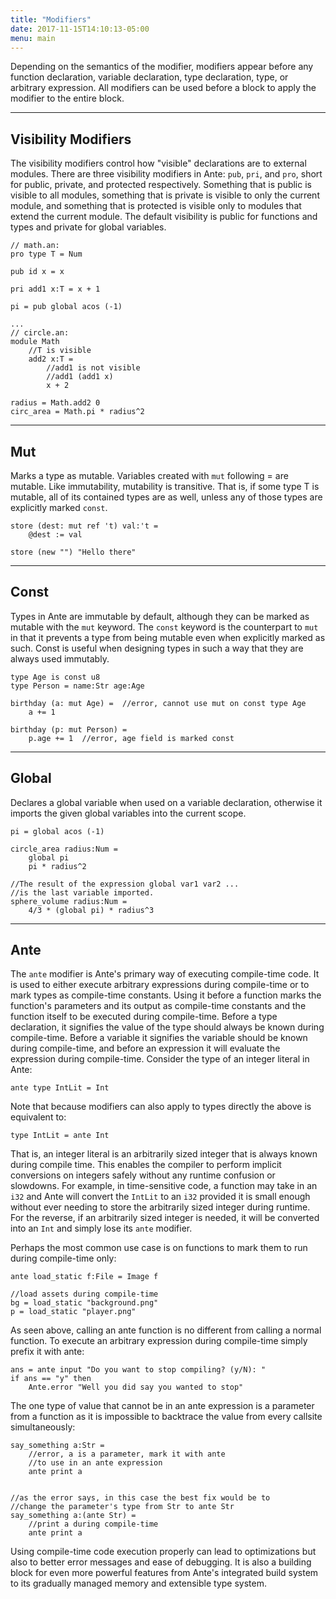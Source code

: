```yaml
---
title: "Modifiers"
date: 2017-11-15T14:10:13-05:00
menu: main
---
```


Depending on the semantics of the modifier, modifiers appear before
any function declaration, variable declaration, type declaration,
type, or arbitrary expression.  All modifiers can be used before
a block to apply the modifier to the entire block.

---
## Visibility Modifiers

The visibility modifiers control how "visible" declarations are
to external modules.  There are three visibility modifiers in Ante:
`pub`, `pri`, and `pro`, short for public, private, and protected
respectively.  Something that is public is visible to all modules,
something that is private is visible to only the current module,
and something that is protected is visible only to modules that
extend the current module.  The default visibility is public
for functions and types and private for global variables.

```ante
// math.an:
pro type T = Num

pub id x = x

pri add1 x:T = x + 1

pi = pub global acos (-1)

...
// circle.an:
module Math
    //T is visible
    add2 x:T =
        //add1 is not visible
        //add1 (add1 x)
        x + 2

radius = Math.add2 0
circ_area = Math.pi * radius^2
```

---
## Mut

Marks a type as mutable.  Variables created with `mut` following =
are mutable.  Like immutability, mutability is transitive.
That is, if some type T is mutable, all of its contained types are
as well, unless any of those types are explicitly marked `const`.

```ante
store (dest: mut ref 't) val:'t =
    @dest := val

store (new "") "Hello there"
```

---
## Const

Types in Ante are immutable by default, although they can be marked
as mutable with the `mut` keyword.  The `const` keyword is the counterpart
to `mut` in that it prevents a type from being mutable even when explicitly
marked as such.  Const is useful when designing types in such a way that
they are always used immutably.

```ante
type Age is const u8
type Person = name:Str age:Age

birthday (a: mut Age) =  //error, cannot use mut on const type Age
    a += 1

birthday (p: mut Person) =
    p.age += 1  //error, age field is marked const
```

---
## Global

Declares a global variable when used on a variable declaration, otherwise
it imports the given global variables into the current scope.

```ante
pi = global acos (-1)

circle_area radius:Num =
    global pi
    pi * radius^2

//The result of the expression global var1 var2 ...
//is the last variable imported.
sphere_volume radius:Num =
    4/3 * (global pi) * radius^3
```

---
## Ante

The `ante` modifier is Ante's primary way of executing compile-time code.  It is
used to either execute arbitrary expressions during compile-time or to mark types
as compile-time constants.  Using it before a function marks the function's parameters
and its output as compile-time constants and the function itself to be executed during
compile-time.  Before a type declaration, it signifies the value of the type should
always be known during compile-time.  Before a variable it signifies the variable should
be known during compile-time, and before an expression it will evaluate the expression
during compile-time.  Consider the type of an integer literal in Ante:

```ante
ante type IntLit = Int
```

Note that because modifiers can also apply to types directly the above is equivalent to:

```ante
type IntLit = ante Int
```

That is, an integer literal is an arbitrarily sized integer that is always known during
compile time.  This enables the compiler to perform implicit conversions on integers
safely without any runtime confusion or slowdowns.  For example, in time-sensitive code,
a function may take in an `i32` and Ante will convert the `IntLit` to an `i32` provided
it is small enough without ever needing to store the arbitrarily sized integer during runtime.
For the reverse, if an arbitrarily sized integer is needed, it will be converted into an
`Int` and simply lose its `ante` modifier.

Perhaps the most common use case is on functions to mark them to run during compile-time only:

```ante
ante load_static f:File = Image f

//load assets during compile-time
bg = load_static "background.png"
p = load_static "player.png"
```

As seen above, calling an ante function is no different from calling a normal function.
To execute an arbitrary expression during compile-time simply prefix it with ante:

```ante
ans = ante input "Do you want to stop compiling? (y/N): "
if ans == "y" then
    Ante.error "Well you did say you wanted to stop"
```

The one type of value that cannot be in an ante expression is a parameter from a function
as it is impossible to backtrace the value from every callsite simultaneously:

```ante
say_something a:Str =
    //error, a is a parameter, mark it with ante
    //to use in an ante expression
    ante print a


//as the error says, in this case the best fix would be to
//change the parameter's type from Str to ante Str
say_something a:(ante Str) =
    //print a during compile-time
    ante print a
```

Using compile-time code execution properly can lead to 
optimizations but also to better error messages and ease of debugging.  It is
also a building block for even more powerful features from Ante's integrated build
system to its gradually managed memory and extensible type system.

